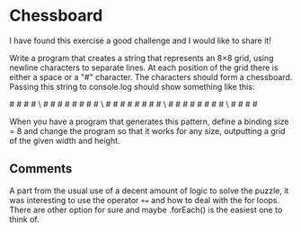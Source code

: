 # Chessboard
I have found this exercise a good challenge and I would like to share it!

Write a program that creates a string that represents an 8×8 grid, using newline
characters to separate lines. At each position of the grid there is either a space
or a "#" character. The characters should form a chessboard.
Passing this string to console.log should show something like this:

\# # # #
\ # # # #
\# # # #
\ # # # #
\# # # #
\ # # # #
\# # # #
\ # # # #

When you have a program that generates this pattern, define a binding size
= 8 and change the program so that it works for any size, outputting a grid
of the given width and height.

## Comments
A part from the usual use of a decent amount of logic to solve the puzzle, it was interesting to use the operator `+=` and how to deal with the for loops.
There are other option for sure and maybe .forEach() is the easiest one to think of.
